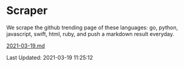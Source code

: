 # Scraper

We scrape the github trending page of these languages: go, python, javascript, swift, html, ruby, and push a markdown result everyday.

[2021-03-19.md](https://github.com/henson/Scraper/blob/master/2021-03-19.md)

Last Updated: 2021-03-19 11:25:12